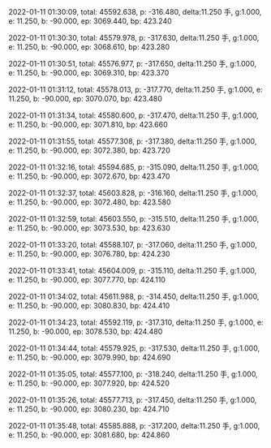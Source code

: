 2022-01-11 01:30:09, total: 45592.638, p: -316.480, delta:11.250 手, g:1.000, e: 11.250, b: -90.000, ep: 3069.440, bp: 423.240

2022-01-11 01:30:30, total: 45579.978, p: -317.630, delta:11.250 手, g:1.000, e: 11.250, b: -90.000, ep: 3068.610, bp: 423.280

2022-01-11 01:30:51, total: 45576.977, p: -317.650, delta:11.250 手, g:1.000, e: 11.250, b: -90.000, ep: 3069.310, bp: 423.370

2022-01-11 01:31:12, total: 45578.013, p: -317.770, delta:11.250 手, g:1.000, e: 11.250, b: -90.000, ep: 3070.070, bp: 423.480

2022-01-11 01:31:34, total: 45580.600, p: -317.470, delta:11.250 手, g:1.000, e: 11.250, b: -90.000, ep: 3071.810, bp: 423.660

2022-01-11 01:31:55, total: 45577.308, p: -317.380, delta:11.250 手, g:1.000, e: 11.250, b: -90.000, ep: 3072.380, bp: 423.720

2022-01-11 01:32:16, total: 45594.685, p: -315.090, delta:11.250 手, g:1.000, e: 11.250, b: -90.000, ep: 3072.670, bp: 423.470

2022-01-11 01:32:37, total: 45603.828, p: -316.160, delta:11.250 手, g:1.000, e: 11.250, b: -90.000, ep: 3072.480, bp: 423.580

2022-01-11 01:32:59, total: 45603.550, p: -315.510, delta:11.250 手, g:1.000, e: 11.250, b: -90.000, ep: 3073.530, bp: 423.630

2022-01-11 01:33:20, total: 45588.107, p: -317.060, delta:11.250 手, g:1.000, e: 11.250, b: -90.000, ep: 3076.780, bp: 424.230

2022-01-11 01:33:41, total: 45604.009, p: -315.110, delta:11.250 手, g:1.000, e: 11.250, b: -90.000, ep: 3077.770, bp: 424.110

2022-01-11 01:34:02, total: 45611.988, p: -314.450, delta:11.250 手, g:1.000, e: 11.250, b: -90.000, ep: 3080.830, bp: 424.410

2022-01-11 01:34:23, total: 45592.119, p: -317.310, delta:11.250 手, g:1.000, e: 11.250, b: -90.000, ep: 3078.530, bp: 424.480

2022-01-11 01:34:44, total: 45579.925, p: -317.530, delta:11.250 手, g:1.000, e: 11.250, b: -90.000, ep: 3079.990, bp: 424.690

2022-01-11 01:35:05, total: 45577.100, p: -318.240, delta:11.250 手, g:1.000, e: 11.250, b: -90.000, ep: 3077.920, bp: 424.520

2022-01-11 01:35:26, total: 45577.713, p: -317.450, delta:11.250 手, g:1.000, e: 11.250, b: -90.000, ep: 3080.230, bp: 424.710

2022-01-11 01:35:48, total: 45585.888, p: -317.200, delta:11.250 手, g:1.000, e: 11.250, b: -90.000, ep: 3081.680, bp: 424.860